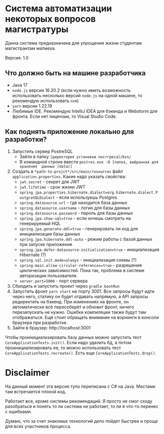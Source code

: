 # Система автоматизации некоторых вопросов магистратуры

Данна система предназначена для упрощения жизни студентам магистрантам матмеха.

Версия: 1.0

## Что должно быть на машине разработчика

- Java 17
- `node.js` версии 16.20.2 (если нужно иметь возможность использовать несколько 
версий `node.js` на одной машине, то рекомендую использовать `nvm`)
- `yarn` версии 1.22.19
- Любимые IDE. Рекомендую IntelliJ IDEA для бэкенда и Webstorm для фронта. Если 
нет лицензии, то Visual Studio Code.

## Как поднять приложение локально для разработки?

1. Запустить сервер PostreSQL
   - Зайти в папку `[директория установки постгреса]/bin/`
   - В командной строке ввести `postres.exe -D [папка, выбранная для хранения 
   данных (data)]`
2. Создать в `*path-to-projct*/src/main/resources` файл `application.properties`.
Какие надо указать свойства:
    - `jwt.secret` - секрет для JWT
    - `jwt.lifetime` - срок жизни JWT
    - `spring.jpa.properties.hibernate.dialect=org.hibernate.dialect.PostgreSQLDialect` - если используешь Postgres
   - `spring.datasource.url` - где находится база данных
   - `spring.datasource.username` - логин для базы данных
   - `spring.datasource.password` - пароль для базы данных
   - `spring.jpa.show-sql=true` - если хочешь смотреть на генерируемый HQL
   - `spring.jpa.generate-ddl=true` - генерировать ли код для инициализации 
базы данных
   - `spring.jpa.hibernate.ddl-auto` - режим работы с базой данных при запуске
приложения
   - `spring.jpa.defer-datasource-initialization=true` - инициализация 
Hibernate (?)
   - `spring.sql.init.mode=always` - инициализация схемы (?)
   - `spring.main.allow-circular-references=true` - разрешение циклических
зависимостей. Пока так, проблема в системе авторизации пользователя.
   - `server.port=5000` - порт сервера
3. Сбилдить и запустить проект через `gradle bootRun` 
4. Запустить фронт `yarn start` на порту 3001. Все запросы будут идти через него, 
статику он будет отдавать напрямую, а API запросы редиректить на бэкенд. При 
изменениях на фронте, он автоматически всё пересоберёт и обновит фронт, ничего 
перезапускать не нужно. Ошибки компиляции также будут там отображаться. Ещё 
стоит обращать внимание на ворнинги в консоли браузера при разработке.
5. Зайти в браузер: http://localhost:3001

Чтобы проинициализировать базу данных можно запустить тест 
`CoreApplicationTests.init()`. Если надо удалить бд, а потом 
проинициализировать ее, то можно использовать тест 
`CoreApplicationTests.recreate()`. Есть еще `CoreApplicationTests.drop()`.

# Disclaimer

На данный момент эта версия тупо переписана с C# на Java. Местами там 
встречается плохой код. 

Работает все, кроме системы рекомендаций. Я просто не смог сходу разобраться и 
понять то ли система не работает, то ли я что-то перенес с ошибками.

Думаю, что за счет знакомых технологий дело пойдет быстрее и проще для всех
участников процесса.
